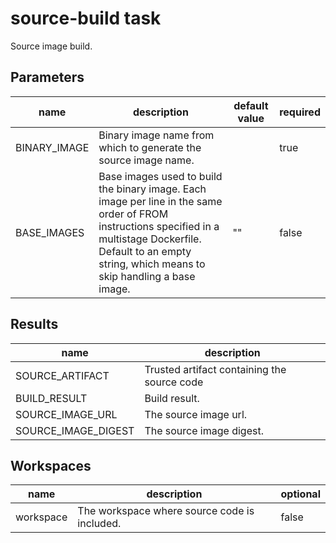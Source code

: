 # source-build task

Source image build.

## Parameters
|name|description|default value|required|
|---|---|---|---|
|BINARY_IMAGE|Binary image name from which to generate the source image name.||true|
|BASE_IMAGES|Base images used to build the binary image. Each image per line in the same order of FROM instructions specified in a multistage Dockerfile. Default to an empty string, which means to skip handling a base image.|""|false|

## Results
|name|description|
|---|---|
|SOURCE_ARTIFACT|Trusted artifact containing the source code|
|BUILD_RESULT|Build result.|
|SOURCE_IMAGE_URL|The source image url.|
|SOURCE_IMAGE_DIGEST|The source image digest.|

## Workspaces
|name|description|optional|
|---|---|---|
|workspace|The workspace where source code is included.|false|
